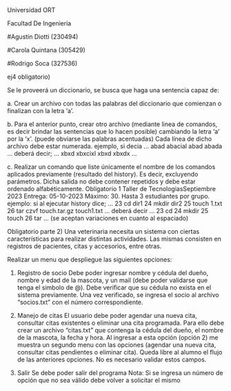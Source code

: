 Universidad ORT

Facultad De Ingenieria

#Agustin Diotti (230494)

#Carola Quintana (305429)

#Rodrigo Soca (327536)



ej4 obligatorio)

Se le proveerá un diccionario, se busca que haga una sentencia capaz
de:

a. Crear un archivo con todas las palabras del diccionario que comienzan o
finalizan con la letra ‘a’.

b. Para el anterior punto, crear otro archivo (mediante linea de comandos, es
decir brindar las sentencias que lo hacen posible) cambiando la letra ‘a’ por la
‘x’. (puede obviarse las palabras acentuadas)
Cada línea de dicho archivo debe estar numerada.
ejemplo, si decia
…
abad
abacial
abad
abada
…
deberá decir;
…
xbxd
xbxcixl
xbxd
xbxdx
…

c. Realizar un comando que liste únicamente el nombre de los comandos
aplicados previamente (resultado del history). Es decir, excluyendo
parámetros. Dicha salida no debe contener repetidos y debe estar ordenado
alfabéticamente.
Obligatorio 1 Taller de TecnologiasSeptiembre 2023
Entrega: 05-10-2023
Máximo: 30. Hasta 3 estudiantes por grupo.
ejemplo:
si al ejecutar history dice;
…
23 cd dir1
24 mkdir dir2
25 touch 1.txt
26 tar czvf touch.tar.gz touch1.txt
…
deberá decir
…
23 cd
24 mkdir
25 touch
26 tar
…
(se aceptan variaciones en cuanto al espaciado)


Obligatorio parte 2)
Una veterinaria necesita un sistema
con ciertas características para
realizar distintas actividades.
Las mismas consisten en registros de
pacientes, citas y accesorios, entre
otras.

Realizar un menu que despliegue las siguientes opciones:

1. Registro de socio
Debe poder ingresar nombre y cédula del dueño, nombre y edad de la mascota, y un mail
(debe poder validarse que tenga el simbolo de @). Debe verificar que su cédula no exista
en el sistema previamente. Una vez verificado, se ingresa el socio al archivo “socios.txt” con
el número correspondiente.

2. Manejo de citas
El usuario debe poder agendar una nueva cita, consultar citas existentes o eliminar una cita
programada. Para ello debe crear un archivo “citas.txt” que contenga la cédula del dueño, el
nombre de la mascota, la fecha y hora. Al ingresar a esta opción (opción 2) me muestra un
segundo menu con las opciones (agendar una nueva cita, consultar citas pendientes o
eliminar cita). Queda libre al alumno el flujo de las anteriores opciones. No es necesario
validar estos campos.

3. Salir
Se debe poder salir del programa
Nota: Si se ingresa un número de opción que no sea válido debe volver a solicitar el mismo
